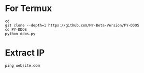 # For Termux
```
cd
git clone --depth=1 https://github.com/Mr-Beta-Version/PY-DDOS
cd PY-DDOS
python ddos.py
```

# Extract IP

```
ping website.com
```
